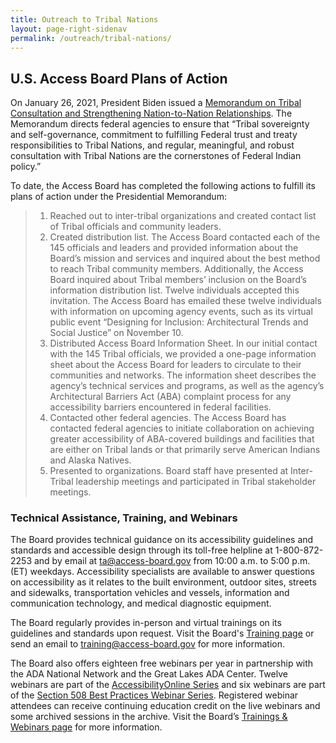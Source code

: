 ```yaml
---
title: Outreach to Tribal Nations
layout: page-right-sidenav
permalink: /outreach/tribal-nations/
---
```


## U.S. Access Board Plans of Action
On January 26, 2021, President Biden issued a [Memorandum on Tribal Consultation and Strengthening Nation-to-Nation Relationships](https://www.whitehouse.gov/briefing-room/presidential-actions/2021/01/26/memorandum-on-tribal-consultation-and-strengthening-nation-to-nation-relationships/). The Memorandum directs federal agencies to ensure that “Tribal sovereignty and self-governance, commitment to fulfilling Federal trust and treaty responsibilities to Tribal Nations, and regular, meaningful, and robust consultation with Tribal Nations are the cornerstones of Federal Indian policy.” 

To date, the Access Board has completed the following actions to fulfill its plans of action under the Presidential Memorandum:

> 1.	Reached out to inter-tribal organizations and created contact list of Tribal officials and community leaders.
> 2.	Created distribution list. The Access Board contacted each of the 145 officials and leaders and provided information about the Board’s mission and services and inquired about the best method to reach Tribal community members. Additionally, the Access Board inquired about Tribal members’ inclusion on the Board’s information distribution list. Twelve individuals accepted this invitation. The Access Board has emailed these twelve individuals with information on upcoming agency events, such as its virtual public event “Designing for Inclusion: Architectural Trends and Social Justice” on November 10.
> 3.	Distributed Access Board Information Sheet. In our initial contact with the 145 Tribal officials, we provided a one-page information sheet about the Access Board for leaders to circulate to their communities and networks. The information sheet describes the agency’s technical services and programs, as well as the agency’s Architectural Barriers Act (ABA) complaint process for any accessibility barriers encountered in federal facilities. 
> 4.	Contacted other federal agencies. The Access Board has contacted federal agencies to initiate collaboration on achieving greater accessibility of ABA-covered buildings and facilities that are either on Tribal lands or that primarily serve American Indians and Alaska Natives.
> 5.	Presented to organizations. Board staff have presented at Inter-Tribal leadership meetings and participated in Tribal stakeholder meetings.

### Technical Assistance, Training, and Webinars
The Board provides technical guidance on its accessibility guidelines and standards and accessible design through its toll-free helpline at 1-800-872-2253 and by email at <ta@access-board.gov> from 10:00 a.m. to 5:00 p.m. (ET) weekdays. Accessibility specialists are available to answer questions on accessibility as it relates to the built environment, outdoor sites, streets and sidewalks, transportation vehicles and vessels, information and communication technology, and medical diagnostic equipment.

The Board regularly provides in-person and virtual trainings on its guidelines and standards upon request. Visit the Board's [Training page](https://www.access-board.gov/webinars/training.html) or send an email to <training@access-board.gov> for more information.

The Board also offers eighteen free webinars per year in partnership with the ADA National Network and the Great Lakes ADA Center. Twelve webinars are part of the [AccessibilityOnline Series](https://www.accessibilityonline.org/ao) and six webinars are part of the [Section 508 Best Practices Webinar Series](https://www.accessibilityonline.org/cioc-508). Registered webinar attendees can receive continuing education credit on the live webinars and some archived sessions in the archive. Visit the Board’s [Trainings & Webinars page](https://www.access-board.gov/webinars/) for more information.
